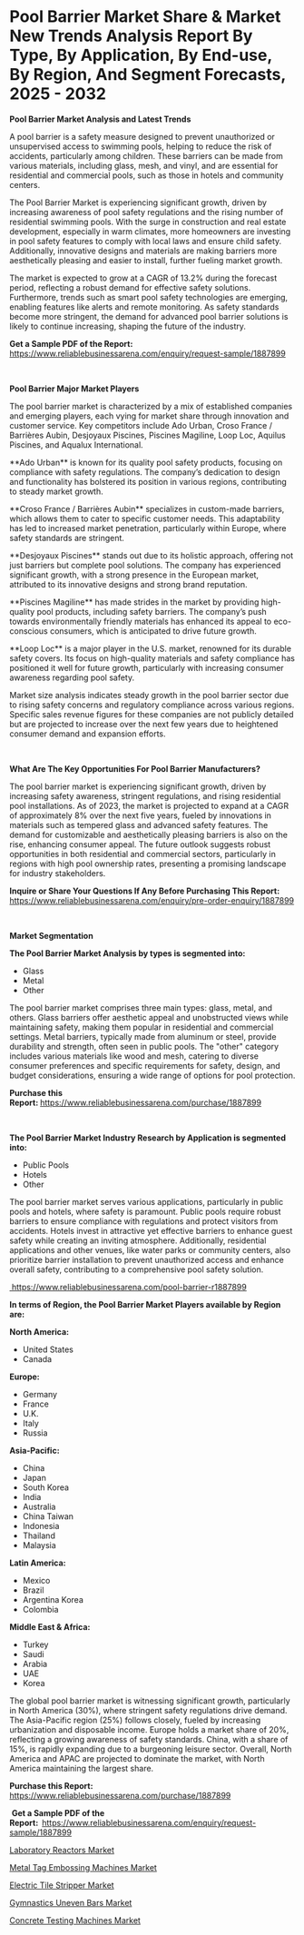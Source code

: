 <p><h1>Pool Barrier Market Share & Market New Trends Analysis Report By Type, By Application, By End-use, By Region, And Segment Forecasts, 2025 - 2032</h1></p><p><strong>Pool Barrier Market Analysis and Latest Trends</strong></p>
<p><p>A pool barrier is a safety measure designed to prevent unauthorized or unsupervised access to swimming pools, helping to reduce the risk of accidents, particularly among children. These barriers can be made from various materials, including glass, mesh, and vinyl, and are essential for residential and commercial pools, such as those in hotels and community centers.</p><p>The Pool Barrier Market is experiencing significant growth, driven by increasing awareness of pool safety regulations and the rising number of residential swimming pools. With the surge in construction and real estate development, especially in warm climates, more homeowners are investing in pool safety features to comply with local laws and ensure child safety. Additionally, innovative designs and materials are making barriers more aesthetically pleasing and easier to install, further fueling market growth.</p><p>The market is expected to grow at a CAGR of 13.2% during the forecast period, reflecting a robust demand for effective safety solutions. Furthermore, trends such as smart pool safety technologies are emerging, enabling features like alerts and remote monitoring. As safety standards become more stringent, the demand for advanced pool barrier solutions is likely to continue increasing, shaping the future of the industry.</p></p>
<p><strong>Get a Sample PDF of the Report:&nbsp;</strong> <a href="https://www.reliablebusinessarena.com/enquiry/request-sample/1887899?utm_campaign=2116&utm_medium=2&utm_source=Github&utm_content=ia&utm_term=10042025&utm_id=pool-barrier">https://www.reliablebusinessarena.com/enquiry/request-sample/1887899</a></p>
<p>&nbsp;</p>
<p><strong>Pool Barrier Major Market Players</strong></p>
<p><p>The pool barrier market is characterized by a mix of established companies and emerging players, each vying for market share through innovation and customer service. Key competitors include Ado Urban, Croso France / Barrières Aubin, Desjoyaux Piscines, Piscines Magiline, Loop Loc, Aquilus Piscines, and Aqualux International.</p><p>**Ado Urban** is known for its quality pool safety products, focusing on compliance with safety regulations. The company’s dedication to design and functionality has bolstered its position in various regions, contributing to steady market growth.</p><p>**Croso France / Barrières Aubin** specializes in custom-made barriers, which allows them to cater to specific customer needs. This adaptability has led to increased market penetration, particularly within Europe, where safety standards are stringent.</p><p>**Desjoyaux Piscines** stands out due to its holistic approach, offering not just barriers but complete pool solutions. The company has experienced significant growth, with a strong presence in the European market, attributed to its innovative designs and strong brand reputation.</p><p>**Piscines Magiline** has made strides in the market by providing high-quality pool products, including safety barriers. The company’s push towards environmentally friendly materials has enhanced its appeal to eco-conscious consumers, which is anticipated to drive future growth.</p><p>**Loop Loc** is a major player in the U.S. market, renowned for its durable safety covers. Its focus on high-quality materials and safety compliance has positioned it well for future growth, particularly with increasing consumer awareness regarding pool safety.</p><p>Market size analysis indicates steady growth in the pool barrier sector due to rising safety concerns and regulatory compliance across various regions. Specific sales revenue figures for these companies are not publicly detailed but are projected to increase over the next few years due to heightened consumer demand and expansion efforts.</p></p>
<p>&nbsp;</p>
<p><strong>What Are The Key Opportunities For Pool Barrier Manufacturers?</strong></p>
<p><p>The pool barrier market is experiencing significant growth, driven by increasing safety awareness, stringent regulations, and rising residential pool installations. As of 2023, the market is projected to expand at a CAGR of approximately 8% over the next five years, fueled by innovations in materials such as tempered glass and advanced safety features. The demand for customizable and aesthetically pleasing barriers is also on the rise, enhancing consumer appeal. The future outlook suggests robust opportunities in both residential and commercial sectors, particularly in regions with high pool ownership rates, presenting a promising landscape for industry stakeholders.</p></p>
<p><strong>Inquire or Share Your Questions If Any Before Purchasing This Report:</strong> <a href="https://www.reliablebusinessarena.com/enquiry/pre-order-enquiry/1887899?utm_campaign=2116&utm_medium=2&utm_source=Github&utm_content=ia&utm_term=10042025&utm_id=pool-barrier">https://www.reliablebusinessarena.com/enquiry/pre-order-enquiry/1887899</a></p>
<p>&nbsp;</p>
<p><strong>Market Segmentation</strong></p>
<p><strong>The Pool Barrier Market Analysis by types is segmented into:</strong></p>
<p><ul><li>Glass</li><li>Metal</li><li>Other</li></ul></p>
<p><p>The pool barrier market comprises three main types: glass, metal, and others. Glass barriers offer aesthetic appeal and unobstructed views while maintaining safety, making them popular in residential and commercial settings. Metal barriers, typically made from aluminum or steel, provide durability and strength, often seen in public pools. The "other" category includes various materials like wood and mesh, catering to diverse consumer preferences and specific requirements for safety, design, and budget considerations, ensuring a wide range of options for pool protection.</p></p>
<p><strong>Purchase this Report:&nbsp;</strong><a href="https://www.reliablebusinessarena.com/purchase/1887899?utm_campaign=2116&utm_medium=2&utm_source=Github&utm_content=ia&utm_term=10042025&utm_id=pool-barrier">https://www.reliablebusinessarena.com/purchase/1887899</a></p>
<p>&nbsp;</p>
<p><strong>The Pool Barrier Market Industry Research by Application is segmented into:</strong></p>
<p><ul><li>Public Pools</li><li>Hotels</li><li>Other</li></ul></p>
<p><p>The pool barrier market serves various applications, particularly in public pools and hotels, where safety is paramount. Public pools require robust barriers to ensure compliance with regulations and protect visitors from accidents. Hotels invest in attractive yet effective barriers to enhance guest safety while creating an inviting atmosphere. Additionally, residential applications and other venues, like water parks or community centers, also prioritize barrier installation to prevent unauthorized access and enhance overall safety, contributing to a comprehensive pool safety solution.</p></p>
<p><a href="https://www.reliablebusinessarena.com/pool-barrier-r1887899?utm_campaign=2116&utm_medium=2&utm_source=Github&utm_content=ia&utm_term=10042025&utm_id=pool-barrier">&nbsp;https://www.reliablebusinessarena.com/pool-barrier-r1887899</a></p>
<p><strong>In terms of Region, the Pool Barrier Market Players available by Region are:</strong></p>
<p>
    <p> <strong> North America: </strong>
        <ul>
            <li>United States</li>
            <li>Canada</li>
        </ul>
        </p> 
    <p> <strong> Europe: </strong>
        <ul>
            <li>Germany</li>
            <li>France</li>
            <li>U.K.</li>
            <li>Italy</li>
            <li>Russia</li>
        </ul>
        </p> 
    <p> <strong> Asia-Pacific: </strong>
        <ul>
            <li>China</li>
            <li>Japan</li>
            <li>South Korea</li>
            <li>India</li>
            <li>Australia</li>
            <li>China Taiwan</li>
            <li>Indonesia</li>
            <li>Thailand</li>
            <li>Malaysia</li>
        </ul>
        </p> 
    <p> <strong> Latin America: </strong>
        <ul>
            <li>Mexico</li>
            <li>Brazil</li>
            <li>Argentina Korea</li>
            <li>Colombia</li>
        </ul>
        </p> 
    <p> <strong> Middle East & Africa: </strong>
        <ul>
            <li>Turkey</li>
            <li>Saudi</li>
            <li>Arabia</li>
            <li>UAE</li>
            <li>Korea</li>
        </ul>
    </p>
    </p>
<p><p>The global pool barrier market is witnessing significant growth, particularly in North America (30%), where stringent safety regulations drive demand. The Asia-Pacific region (25%) follows closely, fueled by increasing urbanization and disposable income. Europe holds a market share of 20%, reflecting a growing awareness of safety standards. China, with a share of 15%, is rapidly expanding due to a burgeoning leisure sector. Overall, North America and APAC are projected to dominate the market, with North America maintaining the largest share.</p></p>
<p><strong>Purchase this Report: </strong><a href="https://www.reliablebusinessarena.com/purchase/1887899?utm_campaign=2116&utm_medium=2&utm_source=Github&utm_content=ia&utm_term=10042025&utm_id=pool-barrier">https://www.reliablebusinessarena.com/purchase/1887899</a></p>
<p>&nbsp;<strong>Get a Sample PDF of the Report:&nbsp;&nbsp;</strong><a href="https://www.reliablebusinessarena.com/enquiry/request-sample/1887899?utm_campaign=2116&utm_medium=2&utm_source=Github&utm_content=ia&utm_term=10042025&utm_id=pool-barrier">https://www.reliablebusinessarena.com/enquiry/request-sample/1887899</a></p>
<p><strong></strong></p>
<p><p><a href="https://github.com/cevzarvargem/Market-Research-Report-List-1/blob/main/laboratory-reactors-market.md?utm_campaign=2116&utm_medium=2&utm_source=Github&utm_content=ia&utm_term=10042025&utm_id=pool-barrier">Laboratory Reactors Market</a></p><p><a href="https://github.com/burnicndole/Market-Research-Report-List-1/blob/main/metal-tag-embossing-machines-market.md?utm_campaign=2116&utm_medium=2&utm_source=Github&utm_content=ia&utm_term=10042025&utm_id=pool-barrier">Metal Tag Embossing Machines Market</a></p><p><a href="https://github.com/rutupueyed/Market-Research-Report-List-1/blob/main/electric-tile-stripper-market.md?utm_campaign=2116&utm_medium=2&utm_source=Github&utm_content=ia&utm_term=10042025&utm_id=pool-barrier">Electric Tile Stripper Market</a></p><p><a href="https://github.com/navodfetiya/Market-Research-Report-List-1/blob/main/gymnastics-uneven-bars-market.md?utm_campaign=2116&utm_medium=2&utm_source=Github&utm_content=ia&utm_term=10042025&utm_id=pool-barrier">Gymnastics Uneven Bars Market</a></p><p><a href="https://github.com/hurstsaqibyl/Market-Research-Report-List-1/blob/main/concrete-testing-machines-market.md?utm_campaign=2116&utm_medium=2&utm_source=Github&utm_content=ia&utm_term=10042025&utm_id=pool-barrier">Concrete Testing Machines Market</a></p></p>